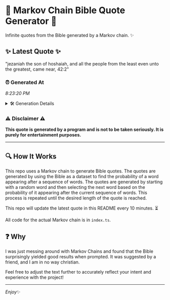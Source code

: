 # 📖 Markov Chain Bible Quote Generator 📖

Infinite quotes from the Bible generated by a Markov chain. ✨

## ✨ Latest Quote ✨
"jezaniah the son of hoshaiah, and all the people from the least even unto the greatest, came near, 42:2"

### ⏰ Generated At
*8:23:20 PM*

<details>
    <summary>🛠️ Generation Details</summary>
    <p>
        <strong>🌱 Seed:</strong> jezaniah<br>
        <strong>🔄 Iterations:</strong> 18<br>
        <strong>📜 Context History:</strong><br>[ jezaniah ]: the<br>[ jezaniah, the ]: son<br>[ jezaniah, the, son ]: of<br>[ jezaniah, the, son, of ]: hoshaiah,<br>[ jezaniah, the, son, of, hoshaiah, ]: and<br>[ jezaniah, the, son, of, hoshaiah,, and ]: all<br>[ the, son, of, hoshaiah,, and, all ]: the<br>[ son, of, hoshaiah,, and, all, the ]: people<br>[ of, hoshaiah,, and, all, the, people ]: from<br>[ hoshaiah,, and, all, the, people, from ]: the<br>[ and, all, the, people, from, the ]: least<br>[ all, the, people, from, the, least ]: even<br>[ the, people, from, the, least, even ]: unto<br>[ people, from, the, least, even, unto ]: the<br>[ from, the, least, even, unto, the ]: greatest,<br>[ the, least, even, unto, the, greatest, ]: came<br>[ least, even, unto, the, greatest,, came ]: near,<br>[ even, unto, the, greatest,, came, near, ]: 42:2<br>
    </p>
</details>

### ⚠️ Disclaimer ⚠️
**This quote is generated by a program and is not to be taken seriously. It is purely for entertainment purposes.**

---

## 🔍 How It Works

This repo uses a Markov chain to generate Bible quotes. The quotes are generated by using the Bible as a dataset to find the probability of a word appearing after a sequence of words. The quotes are generated by starting with a random word and then selecting the next word based on the probability of it appearing after the current sequence of words. This process is repeated until the desired length of the quote is reached.

This repo will update the latest quote in this README every 10 minutes. ⏳

All code for the actual Markov chain is in `index.ts`.

## ❓ Why

I was just messing around with Markov Chains and found that the Bible surprisingly yielded good results when prompted. 
It was suggested by a friend, and I am in no way christian.

Feel free to adjust the text further to accurately reflect your intent and experience with the project!

---

*Enjoy*✨
